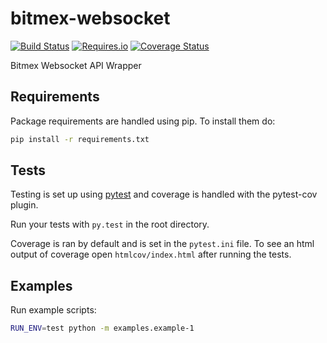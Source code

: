 bitmex-websocket
==========================

[![Build Status](https://travis-ci.org/joliveros/bitmex-websocket.svg?branch=master)](https://travis-ci.org/joliveros/bitmex-websocket)
[![Requires.io](https://requires.io/github/joliveros/bitmex-websocket/requirements.svg?branch=master)](https://requires.io/github/joliveros/bitmex-websocket/requirements?branch=master)
[![Coverage Status](https://coveralls.io/repos/github/joliveros/bitmex-websocket/badge.svg?branch=master)](https://coveralls.io/github/joliveros/bitmex-websocket?branch=master)

Bitmex Websocket API Wrapper

## Requirements

Package requirements are handled using pip. To install them do:

```bash
pip install -r requirements.txt
```

## Tests

Testing is set up using [pytest](http://pytest.org) and coverage is handled
with the pytest-cov plugin.

Run your tests with ```py.test``` in the root directory.

Coverage is ran by default and is set in the ```pytest.ini``` file.
To see an html output of coverage open ```htmlcov/index.html``` after running the tests.

## Examples
  Run example scripts:
  ```bash
  RUN_ENV=test python -m examples.example-1
  ```
